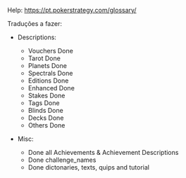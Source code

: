 
Help:
https://pt.pokerstrategy.com/glossary/

Traduções a fazer:

- Descriptions:
  - Vouchers Done
  - Tarot Done
  - Planets Done
  - Spectrals Done
  - Editions Done
  - Enhanced Done
  - Stakes Done
  - Tags Done
  - Blinds Done
  - Decks Done
  - Others Done

- Misc: 
  - Done all Achievements & Achievement Descriptions
  - Done challenge_names
  - Done dictonaries, texts, quips and tutorial